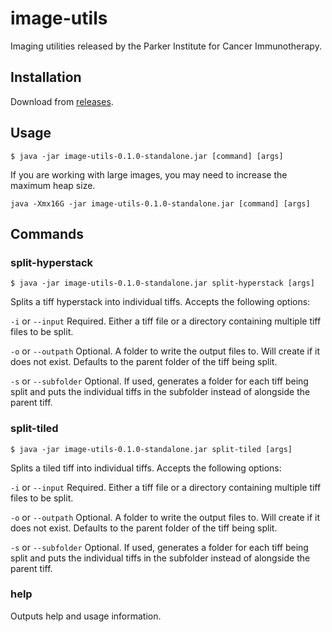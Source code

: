 # image-utils

Imaging utilities released by the Parker Institute for Cancer Immunotherapy.

## Installation

Download from [releases](https://github.com/ParkerICI/image-utils/releases).

## Usage

`$ java -jar image-utils-0.1.0-standalone.jar [command] [args]`

If you are working with large images, you may need to increase the maximum heap size.

`java -Xmx16G -jar image-utils-0.1.0-standalone.jar [command] [args]`

## Commands

### split-hyperstack

`$ java -jar image-utils-0.1.0-standalone.jar split-hyperstack [args]`

Splits a tiff hyperstack into individual tiffs. Accepts the following options:

`-i` or `--input`
Required. Either a tiff file or a directory containing multiple tiff files to be split.

`-o` or `--outpath`
Optional. A folder to write the output files to. Will create if it does not exist. Defaults to the parent folder of the tiff being split.

`-s` or `--subfolder`
Optional. If used, generates a folder for each tiff being split and puts the individual tiffs in the subfolder instead of alongside the parent tiff.

### split-tiled

`$ java -jar image-utils-0.1.0-standalone.jar split-tiled [args]`

Splits a tiled tiff into individual tiffs. Accepts the following options:

`-i` or `--input`
Required. Either a tiff file or a directory containing multiple tiff files to be split.

`-o` or `--outpath`
Optional. A folder to write the output files to. Will create if it does not exist. Defaults to the parent folder of the tiff being split.

`-s` or `--subfolder`
Optional. If used, generates a folder for each tiff being split and puts the individual tiffs in the subfolder instead of alongside the parent tiff.

### help

Outputs help and usage information.

